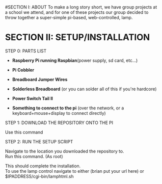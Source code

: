 
#SECTION I: ABOUT
To make a long story short, we have group projects at a school we attend, and for one of these projects our group decided to throw together a super-simple pi-based, web-controlled, lamp.



# SECTION II: SETUP/INSTALLATION


STEP 0: PARTS LIST


*	**Raspberry Pi running Raspbian**(power supply, sd card, etc…)


*	**Pi Cobbler**


*	**Breadboard Jumper Wires**


*	**Solderless Breadboard** (or you can solder all of this if you're hardcore)


*	**Power Switch Tail II**


*	**Something to connect to the pi** (over the network, or a keyboard+mouse+display to connect directly)

STEP 1: DOWNLOAD THE REPOSITORY ONTO THE PI

Use this command


STEP 2: RUN THE SETUP SCRIPT

Navigate to the location you downloaded the repository to.  
Run this command. (As root)

This should complete the installation.  
To use the lamp control navigate to either (brian put your url here) or $IPADDRESS/cgi-bin/lamphtml.sh

